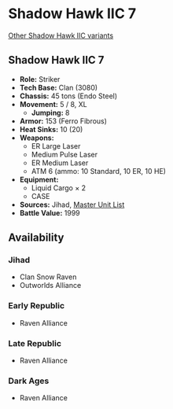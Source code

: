 # Shadow Hawk IIC 7

[Other Shadow Hawk IIC variants](../shadow_hawk_iic.md)

## Shadow Hawk IIC 7
- **Role:** Striker
- **Tech Base:** Clan (3080)
- **Chassis:** 45 tons (Endo Steel)
- **Movement:** 5 / 8, XL
  - **Jumping:** 8
- **Armor:** 153 (Ferro Fibrous)
- **Heat Sinks:** 10 (20)
- **Weapons:**
  - ER Large Laser
  - Medium Pulse Laser
  - ER Medium Laser
  - ATM 6 (ammo: 10 Standard, 10 ER, 10 HE)
- **Equipment:**
  - Liquid Cargo × 2
  - CASE
- **Sources:** Jihad, [Master Unit List](http://masterunitlist.info/Unit/Details/2917/shadow-hawk-iic-7)
- **Battle Value:** 1999

## Availability

### Jihad
- Clan Snow Raven
- Outworlds Alliance

### Early Republic
- Raven Alliance

### Late Republic
- Raven Alliance

### Dark Ages
- Raven Alliance


